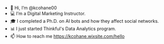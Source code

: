 - 👋 Hi, I’m @kcohane00
- 💻 I’m a Digital Marketing Instructor.
- 🎓 I completed a Ph.D. on AI bots and how they affect social networks.
- 📊 I just started Thinkful's Data Analytics program. 
- 📫 How to reach me https://kcohane.wixsite.com/hello

<!---
kcohane00/kcohane00 is a ✨ special ✨ repository because its `README.md` (this file) appears on your GitHub profile.
You can click the Preview link to take a look at your changes.
--->
